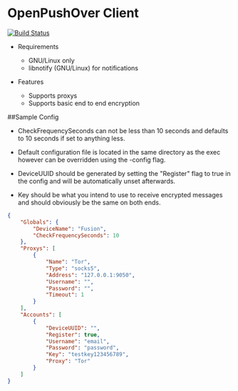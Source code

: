 OpenPushOver Client
=====================

[![Build Status](https://drone.io/github.com/TheCreeper/OpenPushOver/status.png)](https://drone.io/github.com/TheCreeper/OpenPushOver/latest)

- Requirements

    - GNU/Linux only
    - libnotify (GNU/Linux) for notifications

- Features

    - Supports proxys
    - Supports basic end to end encryption

##Sample Config

- CheckFrequencySeconds can not be less than 10 seconds and defaults to 10 seconds if set to anything less.

- Default configuration file is located in the same directory as the exec however can be overridden using the -config flag.

- DeviceUUID should be generated by setting the "Register" flag to true in the config and will be automatically unset afterwards.

- Key should be what you intend to use to receive encrypted messages and should obviously be the same on both ends.

```json
{
    "Globals": {
        "DeviceName": "Fusion",
        "CheckFrequencySeconds": 10
    },
    "Proxys": [
        {
            "Name": "Tor",
            "Type": "socks5",
            "Address": "127.0.0.1:9050",
            "Username": "",
            "Password": "",
            "Timeout": 1
        }
    ],
    "Accounts": [
        {
            "DeviceUUID": "",
            "Register": true,
            "Username": "email",
            "Password": "password",
            "Key": "testkey123456789",
            "Proxy": "Tor"
        }
    ]
}
```